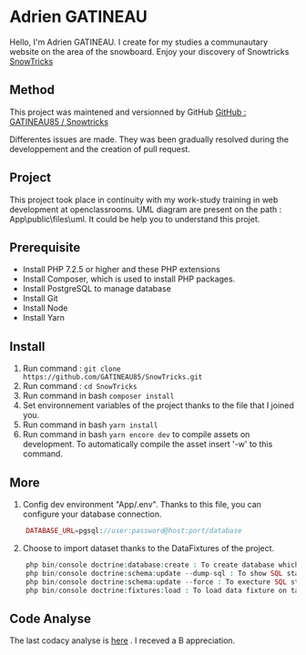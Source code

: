 # Adrien GATINEAU

Hello, I'm Adrien GATINEAU. I create for my studies a communautary website on the area of the snowboard. Enjoy your discovery of Snowtricks 
[SnowTricks](http://51.15.234.228:8000/public/home)

## Method
This project was maintened and versionned by GitHub
[GitHub : GATINEAU85 / Snowtricks](https://github.com/GATINEAU85/SnowTricks)

Differentes issues are made. They was been gradually resolved during the developpement and the creation of pull request. 

## Project

This project took place in continuity with my work-study training in web development at openclassrooms.
UML diagram are present on the path : App\public\files\uml. It could be help you to understand this projet. 

## Prerequisite 

* Install PHP 7.2.5 or higher and these PHP extensions
* Install Composer, which is used to install PHP packages.
* Install PostgreSQL to manage database
* Install Git
* Install Node
* Install Yarn

## Install 

1. Run command : `git clone https://github.com/GATINEAU85/SnowTricks.git`
2. Run command : `cd SnowTricks`
3. Run command in bash `composer install`
4. Set environnement variables of the project thanks to the file that I joined you.
5. Run command in bash `yarn install`
6. Run command in bash `yarn encore dev` to compile assets on development. To automatically compile the asset insert '-w' to this command.

## More 

1. Config dev environment "App/.env". Thanks to this file, you can configure your database connection.

```php
    DATABASE_URL=pgsql://user:password@host:port/database
```

2. Choose to import dataset thanks to the DataFixtures of the project. 


```php
    php bin/console doctrine:database:create : To create database which is configured on .env file
    php bin/console doctrine:schema:update --dump-sql : To show SQL statement will be executed
    php bin/console doctrine:schema:update --force : To execture SQL statement and create table on database
    php bin/console doctrine:fixtures:load : To load data fixture on tables
```

## Code Analyse

The last codacy analyse is [here](https://app.codacy.com/manual/GATINEAU85/SnowTricks/files?bid=18370775) . I receved a B appreciation.